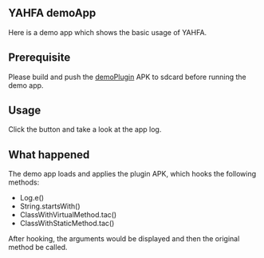 YAHFA demoApp
-------------

Here is a demo app which shows the basic usage of YAHFA.

## Prerequisite

Please build and push the [demoPlugin](https://github.com/rk700/YAHFA/tree/master/demoPlugin) APK to sdcard before running the demo app.

## Usage

Click the button and take a look at the app log.

## What happened

The demo app loads and applies the plugin APK, which hooks the following methods:

- Log.e()
- String.startsWith()
- ClassWithVirtualMethod.tac()
- ClassWithStaticMethod.tac()

After hooking, the arguments would be displayed and then the original method be called.
